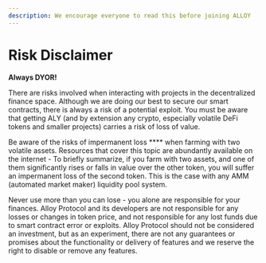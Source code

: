 ```yaml
---
description: We encourage everyone to read this before joining ALLOY
---
```


# Risk Disclaimer

**Always DYOR!**

There are risks involved when interacting with projects in the decentralized finance space. Although we are doing our best to secure our smart contracts, there is always a risk of a potential exploit. You must be aware that getting ALY (and by extension any crypto, especially volatile DeFi tokens and smaller projects) carries a risk of loss of value.&#x20;

Be aware of the risks of impermanent loss **** when farming with two volatile assets. Resources that cover this topic are abundantly available on the internet - To briefly summarize, if you farm with two assets, and one of them significantly rises or falls in value over the other token, you will suffer an impermanent loss of the second token. This is the case with any AMM (automated market maker) liquidity pool system.&#x20;

Never use more than you can lose - you alone are responsible for your finances. Alloy Protocol and its developers are not responsible for any losses or changes in token price, and not responsible for any lost funds due to smart contract error or exploits. Alloy Protocol should not be considered an investment, but as an experiment, there are not any guarantees or promises about the functionality or delivery of features and we reserve the right to disable or remove any features.&#x20;
